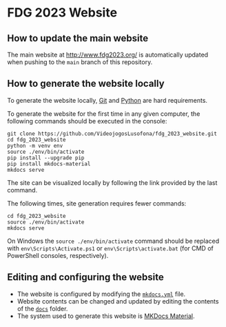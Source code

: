 # FDG 2023 Website

## How to update the main website

The main website at <http://www.fdg2023.org/> is automatically updated when
pushing to the `main` branch of this repository.

## How to generate the website locally

To generate the website locally, [Git](https://git-scm.com/) and
[Python](https://www.python.org/) are hard requirements.

To generate the website for the first time in any given computer, the following
commands should be executed in the console:

```
git clone https://github.com/VideojogosLusofona/fdg_2023_website.git
cd fdg_2023_website
python -m venv env
source ./env/bin/activate
pip install --upgrade pip
pip install mkdocs-material
mkdocs serve
```

The site can be visualized locally by following the link provided by the last
command.

The following times, site generation requires fewer commands:

```
cd fdg_2023_website
source ./env/bin/activate
mkdocs serve
```

On Windows the `source ./env/bin/activate` command should be replaced with
`env\Scripts\Activate.ps1` or `env\Scripts\activate.bat` (for CMD of PowerShell
consoles, respectively).

## Editing and configuring the website

* The website is configured by modifying the [`mkdocs.yml`](mkdocs.yml) file.
* Website contents can be changed and updated by editing the contents of the
  [`docs`](docs/) folder.
* The system used to generate this website is
  [MKDocs Material](https://squidfunk.github.io/mkdocs-material/).
